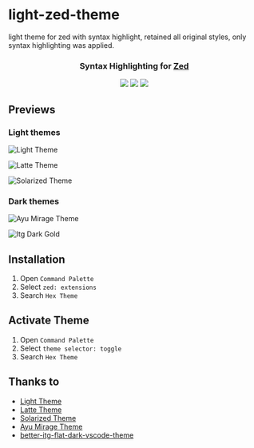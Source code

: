 # light-zed-theme

light theme for zed with syntax highlight, retained all original styles, only syntax highlighting was applied.

<h3 align="center">
	Syntax Highlighting for <a href="https://zed.dev/">Zed</a>
</h3>
<p align="center">
	<a href="https://github.com/coghost/light-zed-theme/stargazers"><img src="https://img.shields.io/github/stars/coghost/light-zed-theme?colorA=363a4f&colorB=b7bdf8&style=for-the-badge"></a>
	<a href="https://github.com/coghost/light-zed-theme/issues"><img src="https://img.shields.io/github/issues/coghost/light-zed-theme?colorA=363a4f&colorB=f5a97f&style=for-the-badge"></a>
	<a href="https://github.com/coghost/light-zed-theme/contributors"><img src="https://img.shields.io/github/contributors/coghost/light-zed-theme?colorA=363a4f&colorB=a6da95&style=for-the-badge"></a>
</p>

## Previews

### Light themes

![Light Theme](./assets/light.png)

![Latte Theme](./assets/latte.png)

![Solarized Theme](./assets/solarized.png)

### Dark themes

![Ayu Mirage Theme](./assets/ayu-mirage.png)

![Itg Dark Gold](./assets/itg-dark-gold.png)

## Installation

1. Open `Command Palette`
2. Select `zed: extensions`
3. Search `Hex Theme`

## Activate Theme

1. Open `Command Palette`
2. Select `theme selector: toggle`
3. Search `Hex Theme`

## Thanks to

- [Light Theme](https://github.com/onecrayon/theme-quietlight-vsc/blob/master/themes/QuietLight.json)
- [Latte Theme](https://github.com/catppuccin/zed)
- [Solarized Theme](https://github.com/zed-industries/zed/blob/main/assets/themes/solarized/solarized.json)
- [Ayu Mirage Theme](https://github.com/zed-industries/zed/blob/main/assets/themes/ayu/ayu.json)
- [better-itg-flat-dark-vscode-theme](https://github.com/surmon-china/better-itg-flat-dark-vscode-theme/blob/master/themes/better.itg.flat.dark.gold.json)

